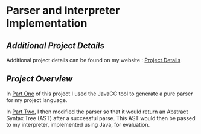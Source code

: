 # Parser and Interpreter Implementation 

## *Additional Project Details*

Additional project details can be found on my website : [Project Details](http://localhost:8888/personal-website/projects/pl/pl.html)


## *Project Overview*
In [Part One]() of this project I used the JavaCC tool to generate a pure parser for my project language. 

In [Part Two](), I then modified the parser so that it would return an Abstract Syntax Tree (AST) after a successful parse. This AST would then be passed to my interpreter, implemented using Java, for evaluation. 
